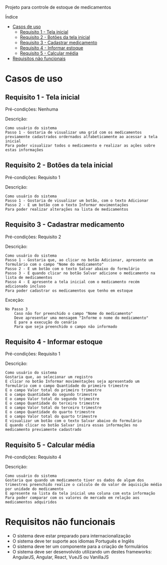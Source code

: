 Projeto para controle de estoque de medicamentos

Índice
- [Casos de uso](#casos-de-uso)
  - [Requisito 1 - Tela inicial](#requisito-1---tela-inicial)
  - [Requisito 2 - Botões da tela inicial](#requisito-2---bot%c3%b5es-da-tela-inicial)
  - [Requisito 3 - Cadastrar medicamento](#requisito-3---cadastrar-medicamento)
  - [Requisito 4 - Informar estoque](#requisito-4---informar-estoque)
  - [Requisito 5 - Calcular média](#requisito-5---calcular-m%c3%a9dia)
- [Requisitos não funcionais](#requisitos-n%c3%a3o-funcionais)

# Casos de uso

## Requisito 1 - Tela inicial
Pré-condições: Nenhuma

Descrição:

    Como usuário do sistema
    Passo 1 - Gostaria de visualizar uma grid com os medicamentos previamente cadastrados ordernados alfabeticamente ao acessar a tela inicial
    Para poder visualizar todos o medicamento e realizar as ações sobre estas informações

## Requisito 2 - Botões da tela inicial
Pré-condições: Requisito 1

Descrição:

    Como usuário do sistema
    Passo 1 - Gostaria de visualizar um botão, com o texto Adicionar
    Passo 2 - E um botão com o texto Informar movimentações
    Para poder realizar alterações na lista de medicamentos

## Requisito 3 - Cadastrar medicamento
Pré-condições: Requisito 2

Descrição:

    Como usuário do sistema
    Passo 1 - Gostaria que, ao clicar no botão Adicionar, apresente um formulário com o campo "Nome do medicamento"
    Passo 2 - E um botão com o texto Salvar abaixo do formulário
    Passo 3 - E quando clicar no botão Salvar adicione o medicamento na lista de medicamentos
    Passo 4 - E apresente a tela inicial com o medicamento recém adicionado incluso
    Para poder cadastrar os medicamentos que tenho em estoque

Exceção:

    No Passo 3
        Caso não for preenchido o campo "Nome do medicamento"
        Deve apresentar uma mensagem "Informe o nome do medicamento"
        E pare a execução do cenário
        Para que seja preenchido o campo não informado

## Requisito 4 - Informar estoque
Pré-condições: Requisito 1

Descrição:

    Como usuário do sistema
    Gostaria que, ao selecionar um registro
    E clicar no botão Informar movimentações seja apresentado um formulário com o campo Quantidade do primeiro trimestre
    E o campo Valor total do primeiro trimestre
    E o campo Quantidade do segundo trimestre
    E o campo Valor total do segundo trimestre
    E o campo Quantidade do terceiro trimestre
    E o campo Valor total do terceiro trimestre
    E o campo Quantidade do quarto trimestre
    E o campo Valor total do quarto trimestre
    E visualizar um botão com o texto Salvar abaixo do formulário
    E quando clicar no botão Salvar insira essas informações no medicamento previamente cadastrado

## Requisito 5 - Calcular média
Pré-condições: Requisito 4

Descrição:

    Como usuário do sistema
    Gostaria que quando um medicamento tiver os dados de algum dos trimestres preenchido realize o calculo de do valor de aquisição médio por unidade do medicamento
    E apresente na lista da tela inicial uma coluna com esta informação
    Para poder comparar com os valores de mercado em relação aos medicamentos adquiridos

# Requisitos não funcionais

- O sistema deve estar preparado para internacionalização
- O sistema deve ter suporte aos idiomas Português e Inglês
- O sistema deve ter um componente para a criação de formulários
- O sistema deve ser desenvolvido utilizando um destes frameworks: AngularJS, Angular, React, VueJS ou VanillaJS